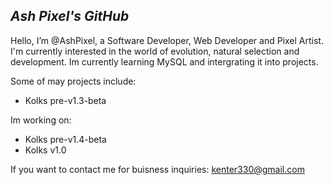 ***Ash Pixel's GitHub***
------------------------

Hello, I’m @AshPixel, a Software Developer, Web Developer and Pixel Artist.
I'm currently interested in the world of evolution, natural selection and development.
Im currently learning MySQL and intergrating it into projects.

Some of may projects include:
- Kolks pre-v1.3-beta

Im working on:
- Kolks pre-v1.4-beta
- Kolks v1.0

If you want to contact me for buisness inquiries: kenter330@gmail.com
